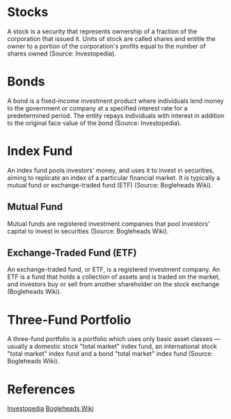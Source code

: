 # Stocks

A stock is a security that represents ownership of a fraction of the corporation that issued it. Units of stock are called shares and entitle the owner to a portion of the corporation's profits equal to the number of shares owned (Source: Investopedia).

# Bonds

A bond is a fixed-income investment product where individuals lend money to the government or company at a specified interest rate for a predetermined period. The entity repays individuals with interest in addition to the original face value of the bond (Source: Investopedia).

# Index Fund

An index fund pools investors' money, and uses it to invest in securities, aiming to replicate an index of a particular financial market. It is typically a mutual fund or exchange-traded fund (ETF) (Source: Bogleheads Wiki).

## Mutual Fund

Mutual funds are registered investment companies that pool investors' capital to invest in securities (Source: Bogleheads Wiki).

## Exchange-Traded Fund (ETF)

An exchange-traded fund, or ETF, is a registered investment company. An ETF is a fund that holds a collection of assets and is traded on the market, and investors buy or sell from another shareholder on the stock exchange (Bogleheads Wiki).

# Three-Fund Portfolio

A three-fund portfolio is a portfolio which uses only basic asset classes — usually a domestic stock "total market" index fund, an international stock "total market" index fund and a bond "total market" index fund (Source: Bogleheads Wiki).

# References

[Investopedia](https://www.investopedia.com/)
[Bogleheads Wiki](https://www.bogleheads.org/wiki/Main_Page)
